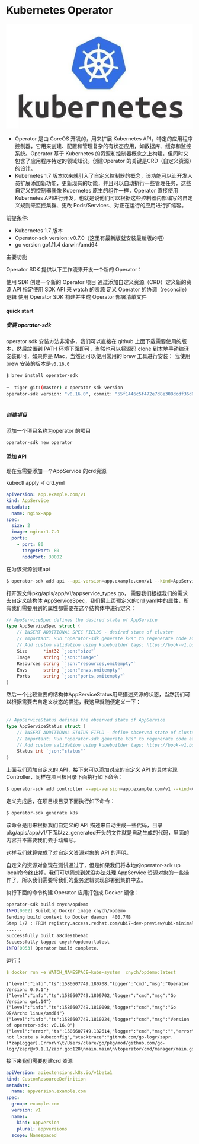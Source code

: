 # Kubernetes Operator
![](img/k8s.jpg)
  * Operator 是由 CoreOS 开发的，用来扩展 Kubernetes API，特定的应用程序控制器，它用来创建、配置和管理复杂的有状态应用，如数据库、缓存和监控系统。Operator 基于 Kubernetes 的资源和控制器概念之上构建，但同时又包含了应用程序特定的领域知识。创建Operator 的关键是CRD（自定义资源）的设计。 
  * Kubernetes 1.7 版本以来就引入了自定义控制器的概念，该功能可以让开发人员扩展添加新功能，更新现有的功能，并且可以自动执行一些管理任务，这些自定义的控制器就像 Kubernetes 原生的组件一样，Operator 直接使用 Kubernetes API进行开发，也就是说他们可以根据这些控制器内部编写的自定义规则来监控集群、更改 Pods/Services、对正在运行的应用进行扩缩容。

前提条件:

* Kubernetes 1.7 版本
* Operator-sdk version: v0.7.0（这里有最新版就安装最新版的吧）
* go version go1.11.4 darwin/amd64

主要功能

Operator SDK 提供以下工作流来开发一个新的 Operator：

使用 SDK 创建一个新的 Operator 项目
通过添加自定义资源（CRD）定义新的资源 API
指定使用 SDK API 来 watch 的资源
定义 Operator 的协调（reconcile）逻辑
使用 Operator SDK 构建并生成 Operator 部署清单文件


#### quick start

##### 安装 operator-sdk
operator sdk 安装方法非常多，我们可以直接在 github 上面下载需要使用的版本，然后放置到 PATH 环境下面即可，当然也可以将源码 clone 到本地手动编译安装即可，如果你是 Mac，当然还可以使用常用的 brew 工具进行安装：
我使用brew 安装的版本是`v0.16.0`

```bash
$ brew install operator-sdk

➜  tiger git:(master) ✗ operator-sdk version
operator-sdk version: "v0.16.0", commit: "55f1446c5f472e7d8e308dcdf36d0d7fc44fc4fd", go version: "go1.14 darwin/amd64"
    
```

##### 创建项目

添加一个项目名称为operator 的项目

```bash
operator-sdk new operator
```

#### 添加 API

现在我需要添加一个AppService 的crd资源

kubectl apply -f crd.yml

```yaml
apiVersion: app.example.com/v1
kind: AppService
metadata:
  name: nginx-app
spec:
  size: 2
  image: nginx:1.7.9
  ports:
    - port: 80
      targetPort: 80
      nodePort: 30002
```

在为该资源创建api

```bash
$ operator-sdk add api --api-version=app.example.com/v1 --kind=AppService
```

打开源文件pkg/apis/app/v1/appservice_types.go，
需要我们根据我们的需求去自定义结构体 AppServiceSpec，我们最上面预定义的crd yaml中的属性，所有我们需要用到的属性都需要在这个结构体中进行定义：


```go
// AppServiceSpec defines the desired state of AppService
type AppServiceSpec struct {
	// INSERT ADDITIONAL SPEC FIELDS - desired state of cluster
	// Important: Run "operator-sdk generate k8s" to regenerate code after modifying this file
	// Add custom validation using kubebuilder tags: https://book-v1.book.kubebuilder.io/beyond_basics/generating_crd.html
	Size      *int32 `json:"size"`
	Image     string `json:"image"`
	Resources string `json:"resources,omitempty"`
	Envs      string `json:"envs,omitempty"`
	Ports     string `json:"ports,omitempty"`
}
```

然后一个比较重要的结构体AppServiceStatus用来描述资源的状态，当然我们可以根据需要去自定义状态的描述，我这里就随便定义一下：

```go

// AppServiceStatus defines the observed state of AppService
type AppServiceStatus struct {
	// INSERT ADDITIONAL STATUS FIELD - define observed state of cluster
	// Important: Run "operator-sdk generate k8s" to regenerate code after modifying this file
	// Add custom validation using kubebuilder tags: https://book-v1.book.kubebuilder.io/beyond_basics/generating_crd.html
	Status int `json:"status"`
}
```

上面我们添加自定义的 API，接下来可以添加对应的自定义 API 的具体实现 Controller，同样在项目根目录下面执行如下命令：

```bash
$ operator-sdk add controller --api-version=app.example.com/v1 --kind=AppService
```


定义完成后，在项目根目录下面执行如下命令：

```bash
$ operator-sdk generate k8s

```

该命令是用来根据我们自定义的 API 描述来自动生成一些代码，目录pkg/apis/app/v1/下面以zz_generated开头的文件就是自动生成的代码，里面的内容并不需要我们去手动编写。

这样我们就算完成了对自定义资源对象的 API 的声明。

自定义的资源对象现在测试通过了，但是如果我们将本地的operator-sdk up local命令终止掉，我们可以猜想到就没办法处理 AppService 资源对象的一些操作了，所以我们需要将我们的业务逻辑实现部署到集群中去。

执行下面的命令构建 Operator 应用打包成 Docker 镜像：

```bash
operator-sdk build cnych/opdemo
INFO[0002] Building Docker image cnych/opdemo
Sending build context to Docker daemon  400.7MB
Step 1/7 : FROM registry.access.redhat.com/ubi7-dev-preview/ubi-minimal:7.6
......
Successfully built a8cde91be6ab
Successfully tagged cnych/opdemo:latest
INFO[0053] Operator build complete.

```

运行：

```yaml
$ docker run -e WATCH_NAMESPACE=kube-system  cnych/opdemo:latest
```

```log
{"level":"info","ts":1586607749.180708,"logger":"cmd","msg":"Operator Version: 0.0.1"}
{"level":"info","ts":1586607749.1809702,"logger":"cmd","msg":"Go Version: go1.14"}
{"level":"info","ts":1586607749.1810098,"logger":"cmd","msg":"Go OS/Arch: linux/amd64"}
{"level":"info","ts":1586607749.1810224,"logger":"cmd","msg":"Version of operator-sdk: v0.16.0"}
{"level":"error","ts":1586607749.182614,"logger":"cmd","msg":"","error":"could not locate a kubeconfig","stacktrace":"github.com/go-logr/zapr.(*zapLogger).Error\n\t/Users/clare/go/pkg/mod/github.com/go-logr/zapr@v0.1.1/zapr.go:128\nmain.main\n\toperator/cmd/manager/main.go:83\nruntime.main\n\t/usr/local/go/src/runtime/proc.go:203"}
```

接下来我们需要创建crd 资源

```yaml
apiVersion: apiextensions.k8s.io/v1beta1
kind: CustomResourceDefinition
metadata:
  name: appversion.example.com
spec:
  group: example.com
  version: v1
  names:
    kind: Appversion
    plural: appversions
  scope: Namespaced
```